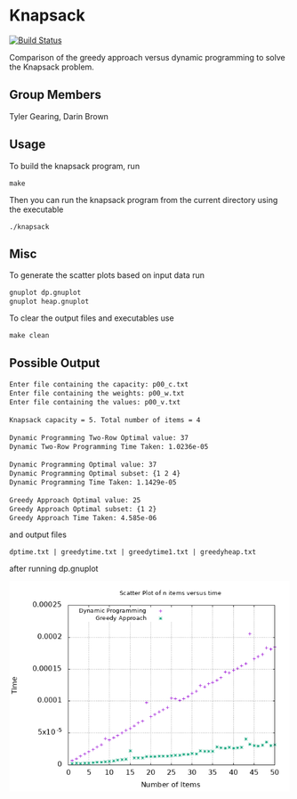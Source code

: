 # Knapsack
[![Build Status](https://travis-ci.com/ezquire/Knapsack.svg?branch=master)](https://travis-ci.com/ezquire/Knapsack)

Comparison of the greedy approach versus dynamic programming to solve the Knapsack problem.

## Group Members
Tyler Gearing, Darin Brown


Usage
-----

To build the knapsack program, run
```
make
```

Then you can run the knapsack program from the current directory using the executable
```
./knapsack
```

Misc
-----

To generate the scatter plots based on input data run
```
gnuplot dp.gnuplot
gnuplot heap.gnuplot
```

To clear the output files and executables use
```
make clean
```

Possible Output
-----
```
Enter file containing the capacity: p00_c.txt
Enter file containing the weights: p00_w.txt
Enter file containing the values: p00_v.txt

Knapsack capacity = 5. Total number of items = 4

Dynamic Programming Two-Row Optimal value: 37
Dynamic Two-Row Programming Time Taken: 1.0236e-05

Dynamic Programming Optimal value: 37
Dynamic Programming Optimal subset: {1 2 4}
Dynamic Programming Time Taken: 1.1429e-05

Greedy Approach Optimal value: 25
Greedy Approach Optimal subset: {1 2}
Greedy Approach Time Taken: 4.585e-06
```

and output files
```
dptime.txt | greedytime.txt | greedytime1.txt | greedyheap.txt
```

after running dp.gnuplot

![Scatterplot](/scatter.png)
